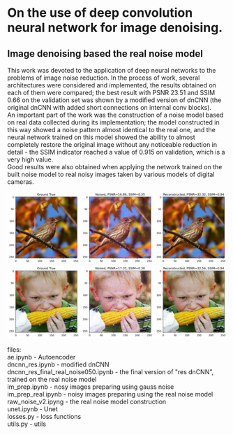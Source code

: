 # On the use of  deep convolution neural network for image denoising.
## Image denoising based the real noise model 

This work was devoted to the application of deep neural networks to the problems of image noise reduction. In the process of work, several architectures were considered and implemented, the results obtained on each of them were compared; the best result with PSNR 23.51 and SSIM 0.66 on the validation set was shown by a modified version of dnCNN (the original dnCNN with added short connections on internal conv blocks).  
An important part of the work was the construction of a noise model based on real data collected during its implementation; the model constructed in this way showed a noise pattern almost identical to the real one, and the neural network trained on this model showed the ability to almost completely restore the original image without any noticeable reduction in detail - the SSIM indicator reached a value of 0.915 on validation, which is a very high value.  
Good results were also obtained when applying the network trained on the built noise model to real noisy images taken by various models of digital cameras.

![Image alt](https://github.com/basil-77/bmstu_vkr/raw/main/pics/FINAL_dncnn_res_tt_05.png)  
![Image alt](https://github.com/basil-77/bmstu_vkr/raw/main/pics/FINAL_dncnn_res_val_05.png)

files:  
ae.ipynb - Autoencoder  
dncnn_res.ipynb - modified dnCNN  
dncnn_res_final_real_noise050.ipynb - the final version of "res dnCNN", trained on the real noise model  
im_prep.ipynb - nosy images preparing using gauss noise  
im_prep_real.ipynb - noisy images preparing using the real noise model  
raw_noise_v2.ipyng - the real noise model construction  
unet.ipynb - Unet  
losses.py - loss functions  
utils.py - utils  
